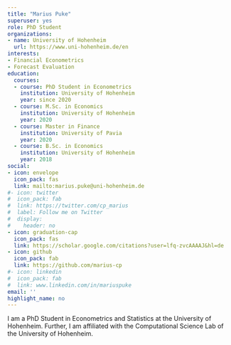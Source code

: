 ```yaml
---
title: "Marius Puke"
superuser: yes
role: PhD Student
organizations:
- name: University of Hohenheim
  url: https://www.uni-hohenheim.de/en
interests:
- Financial Econometrics
- Forecast Evaluation
education:
  courses:
  - course: PhD Student in Econometrics
    institution: University of Hohenheim
    year: since 2020
  - course: M.Sc. in Economics
    institution: University of Hohenheim
    year: 2020
  - course: Master in Finance
    institution: University of Pavia
    year: 2020
  - course: B.Sc. in Economics
    institution: University of Hohenheim
    year: 2018
social:
- icon: envelope
  icon_pack: fas
  link: mailto:marius.puke@uni-hohenheim.de
#- icon: twitter
#  icon_pack: fab
#  link: https://twitter.com/cp_marius
#  label: Follow me on Twitter
#  display:
#    header: no
- icon: graduation-cap
  icon_pack: fas
  link: https://scholar.google.com/citations?user=lfq-zvcAAAAJ&hl=de
- icon: github
  icon_pack: fab
  link: https://github.com/marius-cp
#- icon: linkedin
#  icon_pack: fab
#  link: www.linkedin.com/in/mariuspuke
email: ''
highlight_name: no
---
```


I am a PhD Student in Econometrics and Statistics at the University of Hohenheim. Further, I am affiliated with the Computational Science Lab of the University of Hohenheim. 
